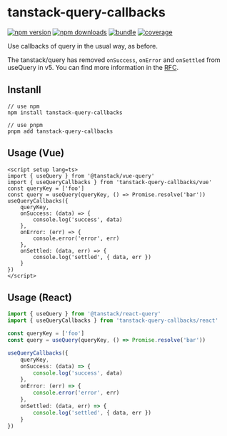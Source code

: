 # tanstack-query-callbacks

[![npm version][npm-version-src]][npm-version-href]
[![npm downloads][npm-downloads-src]][npm-downloads-href]
[![bundle][bundle-src]][bundle-href]
[![coverage][coverage-src]][coverage-href]

Use callbacks of query in the usual way, as before.

The tanstack/query has removed `onSuccess`, `onError` and `onSettled` from useQuery in v5. You can find more information in the [RFC](https://github.com/TanStack/query/discussions/5279).

## Instanll

```shell
// use npm
npm install tanstack-query-callbacks

// use pnpm
pnpm add tanstack-query-callbacks
```

## Usage (Vue)

```vue
<script setup lang=ts>
import { useQuery } from '@tanstack/vue-query'
import { useQueryCallbacks } from 'tanstack-query-callbacks/vue'
const queryKey = ['foo']
const query = useQuery(queryKey, () => Promise.resolve('bar'))
useQueryCallbacks({
	queryKey,
	onSuccess: (data) => {
		console.log('success', data)
	},
	onError: (err) => {
		console.error('error', err)
	},
	onSettled: (data, err) => {
		console.log('settled', { data, err })
	}
})
</script>
```

## Usage (React)

```ts
import { useQuery } from '@tanstack/react-query'
import { useQueryCallbacks } from 'tanstack-query-callbacks/react'

const queryKey = ['foo']
const query = useQuery(queryKey, () => Promise.resolve('bar'))

useQueryCallbacks({
	queryKey,
	onSuccess: (data) => {
		console.log('success', data)
	},
	onError: (err) => {
		console.error('error', err)
	},
	onSettled: (data, err) => {
		console.log('settled', { data, err })
	}
})
```

<!-- Link Resources -->

[npm-version-src]: https://img.shields.io/npm/v/tanstack-query-callbacks?style=flat&colorA=18181B&colorB=F0DB4F
[npm-version-href]: https://npmjs.com/package/tanstack-query-callbacks
[npm-downloads-src]: https://img.shields.io/npm/dm/tanstack-query-callbacks?style=flat&colorA=18181B&colorB=F0DB4F
[npm-downloads-href]: https://npmjs.com/package/tanstack-query-callbacks
[bundle-src]: https://img.shields.io/bundlephobia/minzip/tanstack-query-callbacks?style=flat&colorA=18181B&colorB=F0DB4F
[bundle-href]: https://bundlephobia.com/result?p=tanstack-query-callbacks
[coverage-src]: https://img.shields.io/codecov/c/gh/aa900031/tanstack-query-callbacks?token=AG56Z6EP8U&logo=codecov&color=F0DB4F
[coverage-href]: https://codecov.io/gh/aa900031/tanstack-query-callbacks
